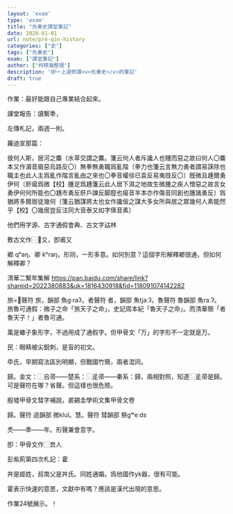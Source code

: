 ```yaml
---
layout: 'exam'
type: 'exam'
title: "先秦史課堂筆記"
date: 2020-01-01
url: note/pre-qin-history
categories: ["史"]
tags: ["先秦史"]
exam: ["課堂筆記"]
author: ["柯棋瀚整理"]
description: '研一上選修課<v>先秦史</v>的筆記'
draft: true
---
```


作業：最好能跟自己專業結合起來。

課堂報告：讀繫秊，

左傳札記，兩週一則。

羅迪宣那篇：

彼何人斯，居河之麋〔水草交謂之麋。箋云何人者斥讒人也賤而惡之故曰何人〇麋本又作湄音眉惡烏路反〇〕無拳無勇職爲亂階〔拳力也箋云言無力勇者謂易誅除也職主也此人主爲亂作階言亂由之來也〇拳音權徐已袁反易夷豉反〇〕旣微且尰爾勇伊何〔骭瘍爲微【校】腫足爲尰箋云此人居下濕之地故生微腫之疾人憎惡之故言女勇伊何何所能也〇尰市勇反骭戶諫反脚脛也瘍音羊本亦作傷音同創也腫諸勇反〕爲猶將多爾居徒幾何〔箋云猶謀將太也女作讒佞之謀大多女所與居之眾幾何人素能然乎【校】〇幾居豈反注同大音泰又如字傃音素〕

他們用<v>字源</v>、<v>古字通假會典</v>、<v>古文字詁林</v>



敷古文作⿱𤰔又，卽甫又

鄕 qʰaŋ、卿 kʰraŋ，形同，一形多意。如何別意？這個字形解釋鄕很通，但如何解釋卿？

清華二<v>繫年</v>集解 https://pan.baidu.com/share/link?shareid=2022380883&uk=1816430918&fid=118091074142282



旅=𣥐聲符 旅，韻部 魚ɡ·raʔ。者聲符 者，韻部 魚tjaːʔ。魯聲符 魯韻部 魚raːʔ。旅魯可通假：<v>微子之命</v>「旅天子之命」，<v>史記</v><v>周本紀</v>「魯天子之命」。而清華簡「者魯天子！」者魯可通。

萬是蠍子象形字，不過用成了通假字。但甲骨文「万」的字形不一定就是万。

民：眼睛被尖銳刺，是盲的初文。

氒氏，早期寫法區別明顯，但戰國竹簡，兩者混同。

歸。金文：⿰𠂤帚——楚系：⿺辵帚——秦系：歸，兩相對照，知道⿺辵帚是歸。可是聲符在哪？省聲。但這樣也很危險。

<v>殷墟甲骨文彗字補說</v>，<v>裘錫圭學術文集甲骨文卷</v>

歸。聲符 追韻部 微klul。慧。聲符 彗韻部 祭ɡʷeːds

秂——秊——年。形聲兼會意字。

卽：甲骨文作⿰㿝人

彭紫荊第四次札記：霍

丼是姬姓，叔南父是丼氏。同姓通婚。爲他國作yk器，很有可能。



霍表示快速的意思，文獻中有嗎？應該是漢代出現的意思。

作業24號展示。！
